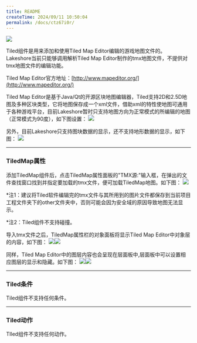 ```yaml
---
title: README
createTime: 2024/09/11 10:50:04
permalink: /docs/ctz67i0r/
---
```

![](564ae846ddaf9.png)

Tiled组件是用来添加和使用Tiled Map Editor编辑的游戏地图文件的。
Lakeshore当前只能够调用解析Tiled Map Editor制作的tmx地图文件，不提供对tmx地图文件的编辑功能。

Tiled Map Editor官方地址：[http://www.mapeditor.org/](http://www.mapeditor.org/)

Tiled Map Editor是基于Java/Qt的开源区块地图编辑器，Tiled支持2D和2.5D地图及多种区块类型，它将地图保存成一个xml文件，借助xml的特性使地图可通用于各种游戏平台，目前Lakeshore暂时只支持地图方向为正常模式的所编辑的地图（正常模式为90度），如下图设置：
![](564ae84786906.png)

另外，目前Lakeshore只支持图块数据的显示，还不支持地形数据的显示，如下图：
![](564ae8477ccc1.png)

------------

### TiledMap属性

添加TiledMap组件后，点击TiledMap属性面板的"TMX源:"输入框，在弹出的文件查找窗口找到并指定要加载的tmx文件，便可加载TiledMap地图。如下图：
![](564ae84703bac.png)

*注1：建议将Tiled软件编辑完的tmx文件与其所用到的图片文件都保存到当前项目工程文件夹下的other文件夹中，否则可能会因为安全域的原因导致地图无法显示。

*注2：Tiled组件不支持碰撞。

导入tmx文件之后，TiledMap属性栏的对象面板将显示Tiled Map Editor中对象层的内容，如下图：
![](564ae846e7ce1.png)![](564ae84733f38.png)

同样，Tiled Map Editor中的图层内容也会呈现在层面板中,层面板中可以设置相应图层的显示和隐藏。如下图：
![](564ae8474db3e.png)![](564ae8471e12f.png)

------------

### Tiled条件
Tiled组件不支持任何条件。

------------

### Tiled动作
TIled组件不支持任何动作。
